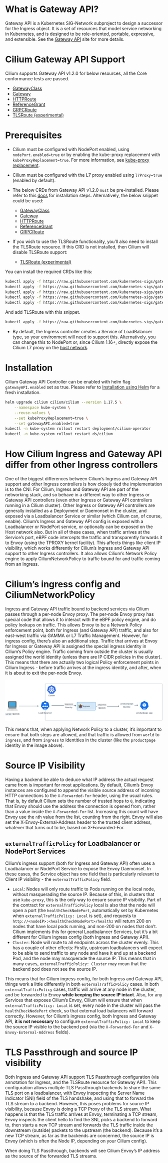 # What is Gateway API?
Gateway API is a Kubernetes SIG-Network subproject to design a successor for the Ingress object. It is a set of resources that model service networking in Kubernetes, and is designed to be role-oriented, portable, expressive, and extensible. See the [Gateway API](https://gateway-api.sigs.k8s.io/) site for more details.

# Cilium Gateway API Support
Cilium supports Gateway API v1.2.0 for below resources, all the Core conformance tests are passed.
- [GatewayClass](https://gateway-api.sigs.k8s.io/api-types/gatewayclass/)
- [Gateway](https://gateway-api.sigs.k8s.io/api-types/gateway/)
- [HTTPRoute](https://gateway-api.sigs.k8s.io/api-types/httproute/)
- [ReferenceGrant](https://gateway-api.sigs.k8s.io/api-types/referencegrant/)
- [GRPCRoute](https://gateway-api.sigs.k8s.io/api-types/grpcroutes)
- [TLSRoute (experimental)](https://gateway-api.sigs.k8s.io/references/spec/#gateway.networking.k8s.io%2fv1alpha2.TLSRoute/) 

# Prerequisites
- Cilium must be configured with NodePort enabled, using `nodePort.enabled=true` or by enabling the kube-proxy replacement with `kubeProxyReplacement=true`. For more information, see [kube-proxy replacement](https://docs.cilium.io/en/stable/network/kubernetes/kubeproxy-free/#kubeproxy-free).
- Cilium must be configured with the L7 proxy enabled using `l7Proxy=true` (enabled by default).
- The below CRDs from Gateway API v1.2.0 `must` be pre-installed. Please refer to this [docs](https://gateway-api.sigs.k8s.io/guides/?h=crds#getting-started-with-gateway-api) for installation steps. Alternatively, the below snippet could be used:
    - [GatewayClass](https://gateway-api.sigs.k8s.io/api-types/gatewayclass/)
    - [Gateway](https://gateway-api.sigs.k8s.io/api-types/gateway/)
    - [HTTPRoute](https://gateway-api.sigs.k8s.io/api-types/httproute/)
    - [ReferenceGrant](https://gateway-api.sigs.k8s.io/api-types/referencegrant/)
    - [GRPCRoute](https://gateway-api.sigs.k8s.io/api-types/grpcroutes)

- If you wish to use the TLSRoute functionality, you’ll also need to install the TLSRoute resource. If this CRD is not installed, then Cilium will disable TLSRoute support:
    - [TLSRoute (experimental)](https://gateway-api.sigs.k8s.io/references/spec/#gateway.networking.k8s.io%2fv1alpha2.TLSRoute/) 

You can install the required CRDs like this:

```bash
kubectl apply -f https://raw.githubusercontent.com/kubernetes-sigs/gateway-api/v1.2.0/config/crd/standard/gateway.networking.k8s.io_gatewayclasses.yaml
kubectl apply -f https://raw.githubusercontent.com/kubernetes-sigs/gateway-api/v1.2.0/config/crd/standard/gateway.networking.k8s.io_gateways.yaml
kubectl apply -f https://raw.githubusercontent.com/kubernetes-sigs/gateway-api/v1.2.0/config/crd/standard/gateway.networking.k8s.io_httproutes.yaml
kubectl apply -f https://raw.githubusercontent.com/kubernetes-sigs/gateway-api/v1.2.0/config/crd/standard/gateway.networking.k8s.io_referencegrants.yaml
kubectl apply -f https://raw.githubusercontent.com/kubernetes-sigs/gateway-api/v1.2.0/config/crd/standard/gateway.networking.k8s.io_grpcroutes.yaml
```

And add TLSRoute with this snippet.
```bash
kubectl apply -f https://raw.githubusercontent.com/kubernetes-sigs/gateway-api/v1.2.0/config/crd/experimental/gateway.networking.k8s.io_tlsroutes.yaml
```

- By default, the Ingress controller creates a Service of LoadBalancer type, so your environment will need to support this. Alternatively, you can change this to NodePort or, since Cilium 1.16+, directly expose the Cilium L7 proxy on the [host network](https://docs.cilium.io/en/stable/network/servicemesh/ingress/#gs-ingress-host-network-mode).

# Installation
Cilium Gateway API Controller can be enabled with helm flag `gatewayAPI.enabled` set as true. Please refer to [Installation using Helm](https://docs.cilium.io/en/stable/installation/k8s-install-helm/#k8s-install-helm) for a fresh installation.

```bash
helm upgrade cilium cilium/cilium --version 1.17.5 \
    --namespace kube-system \
    --reuse-values \
    --set kubeProxyReplacement=true \
    --set gatewayAPI.enabled=true
kubectl -n kube-system rollout restart deployment/cilium-operator
kubectl -n kube-system rollout restart ds/cilium
```

# How Cilium Ingress and Gateway API differ from other Ingress controllers

One of the biggest differences between Cilium’s Ingress and Gateway API support and other Ingress controllers is how closely tied the implementation is to the CNI. For Cilium, Ingress and Gateway API are part of the networking stack, and so behave in a different way to other Ingress or Gateway API controllers (even other Ingress or Gateway API controllers running in a Cilium cluster). Other Ingress or Gateway API controllers are generally installed as a Deployment or Daemonset in the cluster, and exposed via a Loadbalancer Service or similar (which Cilium can, of course, enable). Cilium’s Ingress and Gateway API config is exposed with a Loadbalancer or NodePort service, or optionally can be exposed on the Host network also. But in all of these cases, when traffic arrives at the Service’s port, eBPF code intercepts the traffic and transparently forwards it to Envoy (using the TPROXY kernel facility). This affects things like client IP visibility, which works differently for Cilium’s Ingress and Gateway API support to other Ingress controllers. It also allows Cilium’s Network Policy engine to apply CiliumNetworkPolicy to traffic bound for and traffic coming from an Ingress.

# Cilium’s ingress config and CiliumNetworkPolicy

Ingress and Gateway API traffic bound to backend services via Cilium passes through a per-node Envoy proxy. The per-node Envoy proxy has special code that allows it to interact with the eBPF policy engine, and do policy lookups on traffic. This allows Envoy to be a Network Policy enforcement point, both for Ingress (and Gateway API) traffic, and also for east-west traffic via GAMMA or L7 Traffic Management. However, for ingress config, there’s also an additional step. Traffic that arrives at Envoy for Ingress or Gateway API is assigned the special ingress identity in Cilium’s Policy engine. Traffic coming from outside the cluster is usually assigned the world identity (unless there are IP CIDR policies in the cluster). This means that there are actually two logical Policy enforcement points in Cilium Ingress - before traffic arrives at the ingress identity, and after, when it is about to exit the per-node Envoy.

![Alt text](./cilium_ingress_lb.png)

This means that, when applying Network Policy to a cluster, it’s important to ensure that both steps are allowed, and that traffic is allowed from `world` to `ingress`, and from `ingress` to identities in the cluster (like the `productpage` identity in the image above).

# Source IP Visibility 

Having a backend be able to deduce what IP address the actual request came from is important for most applications. By default, Cilium’s Envoy instances are configured to append the visible source address of incoming HTTP connections to the `X-Forwarded-For` header, using the usual rules. That is, by default Cilium sets the number of trusted hops to `0`, indicating that Envoy should use the address the connection is opened from, rather than a value inside the `X-Forwarded-For` list. Increasing this count will have Envoy use the `n`th value from the list, counting from the right. Envoy will also set the X-Envoy-External-Address header to the trusted client address, whatever that turns out to be, based on X-Forwarded-For.

## `externalTrafficPolicy` for Loadbalancer or NodePort Services  

Cilium’s ingress support (both for Ingress and Gateway API) often uses a Loadbalancer or NodePort Service to expose the Envoy Daemonset. In these cases, the Service object has one field that is particularly relevant to Client IP visibility - the `externalTrafficPolicy` field. 
- `Local`: Nodes will only route traffic to Pods running on the local node, without masquerading the source IP. Because of this, in clusters that use `kube-proxy`, this is the only way to ensure source IP visibility. Part of the contract for `externalTrafficPolicy` local is also that the node will open a port (the `healthCheckNodePort`, automatically set by Kubernetes when `externalTrafficPolicy: Local` is set), and requests to `http://<nodeIP>:<healthCheckNodePort>/healthz` will return 200 on nodes that have local pods running, and non-200 on nodes that don’t. Cilium implements this for general Loadbalancer Services, but it’s a bit different for Cilium ingress config (both Ingress and Gateway API).
- `Cluster`: Node will route to all endpoints across the cluster evenly. This has a couple of other effects: Firstly, upstream loadbalancers will expect to be able to send traffic to any node and have it end up at a backend Pod, and the node may masquerade the source IP. This means that in many cases, `externalTrafficPolicy: Cluster` may mean that the backend pod does not see the source IP.

This means that for Cilium ingress config, for both Ingress and Gateway API, things work a little differently in both `externalTrafficPolicy` cases. In both `externalTrafficPolicy` cases, traffic will arrive at any node in the cluster, and be forwarded to Envoy **while keeping the source IP intact**. Also, for any Services that exposes Cilium’s Envoy, Cilium will ensure that when `externalTrafficPolicy: Local` is set, every node in the cluster will pass the `healthCheckNodePort` check, so that external load balancers will forward correctly. However, for Cilium’s ingress config, both Ingress and Gateway API, **it is not necessary** to configure `externalTrafficPolicy: Local` to keep the source IP visible to the backend pod (via the `X-Forwarded-For` and `X-Envoy-External-Address` fields).

# TLS Passthrough and source IP visibility

Both Ingress and Gateway API support TLS Passthrough configuration (via annotation for Ingress, and the TLSRoute resource for Gateway API). This configuration allows multiple TLS Passthrough backends to share the same TLS port on a loadbalancer, with Envoy inspecting the Server Name Indicator (SNI) field of the TLS handshake, and using that to forward the TLS stream to a backend. However, this poses problems for source IP visibility, because Envoy is doing a TCP Proxy of the TLS stream. What happens is that the TLS traffic arrives at Envoy, terminating a TCP stream, Envoy inspects the client hello to find the SNI, picks a backend to forward to, then starts a new TCP stream and forwards the TLS traffic inside the downstream (outside) packets to the upstream (the backend). Because it’s a new TCP stream, as far as the backends are concerned, the source IP is Envoy (which is often the Node IP, depending on your Cilium config).

When doing TLS Passthrough, backends will see Cilium Envoy’s IP address as the source of the forwarded TLS streams.